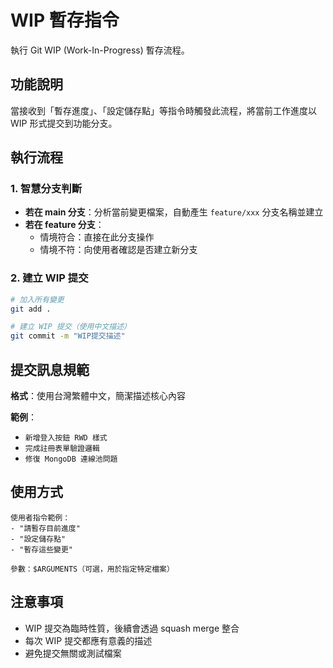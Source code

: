 # WIP 暫存指令

執行 Git WIP (Work-In-Progress) 暫存流程。

## 功能說明

當接收到「暫存進度」、「設定儲存點」等指令時觸發此流程，將當前工作進度以 WIP 形式提交到功能分支。

## 執行流程

### 1. 智慧分支判斷
- **若在 main 分支**：分析當前變更檔案，自動產生 `feature/xxx` 分支名稱並建立
- **若在 feature 分支**：
  - 情境符合：直接在此分支操作
  - 情境不符：向使用者確認是否建立新分支

### 2. 建立 WIP 提交
```bash
# 加入所有變更
git add .

# 建立 WIP 提交（使用中文描述）
git commit -m "WIP提交描述"
```

## 提交訊息規範

**格式**：使用台灣繁體中文，簡潔描述核心內容

**範例**：
- `新增登入按鈕 RWD 樣式`
- `完成註冊表單驗證邏輯`
- `修復 MongoDB 連線池問題`

## 使用方式

```
使用者指令範例：
- "請暫存目前進度"
- "設定儲存點"  
- "暫存這些變更"

參數：$ARGUMENTS（可選，用於指定特定檔案）
```

## 注意事項

- WIP 提交為臨時性質，後續會透過 squash merge 整合
- 每次 WIP 提交都應有意義的描述
- 避免提交無關或測試檔案